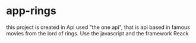 # app-rings
this project is created in Api used  "the one api", that is api based in famous movies from the lord of rings. Use the javascript and the framework Reack
